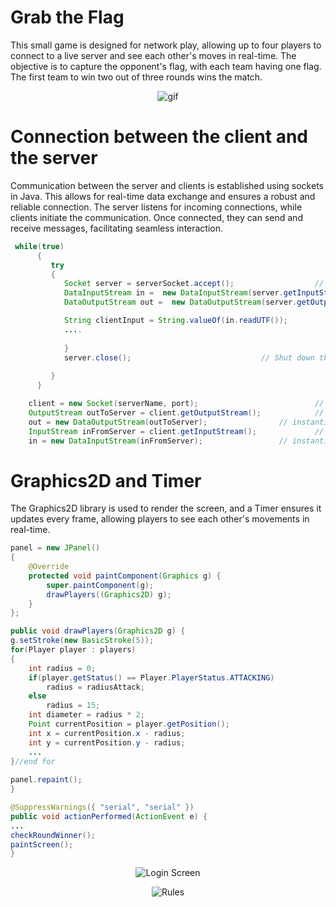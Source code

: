 # Grab the Flag
This small game is designed for network play, allowing up to four players to connect to a live server and see each other's moves in real-time. The objective is to capture the opponent's flag, with each team having one flag. The first team to win two out of three rounds wins the match.
<p align="center">
     <img src="https://github.com/rosibeluseda/Grab_the_Flag/assets/145386489/cbc9fae2-f233-4575-8771-ed9e0615e1b7" alt="gif">
</p>

# Connection between the client and the server
Communication between the server and clients is established using sockets in Java. This allows for real-time data exchange and ensures a robust and reliable connection. The server listens for incoming connections, while clients initiate the communication. Once connected, they can send and receive messages, facilitating seamless interaction.
```java
 while(true)
      {
         try
         {
            Socket server = serverSocket.accept();					// Wait for a connection from the client
            DataInputStream in =  new DataInputStream(server.getInputStream()); 	// Get the data from the client          
            DataOutputStream out =  new DataOutputStream(server.getOutputStream());	// Prepare the object for returning data to the client

            String clientInput = String.valueOf(in.readUTF());				//Read the instruction of the client									
            ....
	
            }
            server.close();								// Shut down the server
         
         }
      }
```
```java
 	client = new Socket(serverName, port);							// instantiate the socket to connect to server
	OutputStream outToServer = client.getOutputStream();			// initialize the output stream
	out = new DataOutputStream(outToServer);				// instantiate the data output stream
	InputStream inFromServer = client.getInputStream(); 			// initialize the input stream
	in = new DataInputStream(inFromServer);   				// instantiate the data input stream
```

# Graphics2D and Timer

The Graphics2D library is used to render the screen, and a Timer ensures it updates every frame, allowing players to see each other's movements in real-time.
```java
panel = new JPanel()
{ 
	@Override
	protected void paintComponent(Graphics g) {
		super.paintComponent(g);
		drawPlayers((Graphics2D) g);
	}
};
```

```java
public void drawPlayers(Graphics2D g) {  						
g.setStroke(new BasicStroke(5)); 									
for(Player player : players)
{
	int radius = 0; 
	if(player.getStatus() == Player.PlayerStatus.ATTACKING)
		radius = radiusAttack;
	else
		radius = 15;
	int diameter = radius * 2;
	Point currentPosition = player.getPosition();
	int x = currentPosition.x - radius;
	int y = currentPosition.y - radius;
	...	     
}//end for 
		
panel.repaint();
} 
```
```java
@SuppressWarnings({ "serial", "serial" })
public void actionPerformed(ActionEvent e) {
...
checkRoundWinner();
paintScreen();		
}
```
<p align="center">
     <img src="https://github.com/rosibeluseda/Grab_the_Flag/assets/145386489/0e1d96b2-0185-4107-9739-d42beb404204" alt="Login Screen">
</p>
<p align="center">
     <img src="https://github.com/rosibeluseda/Grab_the_Flag/assets/145386489/1554f9f8-b5e6-460a-8090-9da65dab9fcb" alt="Rules">
</p>


